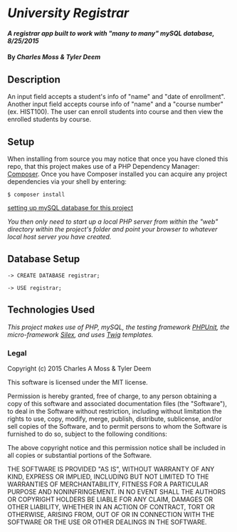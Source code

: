 # _University Registrar_

#### _A registrar app built to work with "many to many" mySQL database, 8/25/2015_

#### By _**Charles Moss & Tyler Deem**_

## Description

An input field accepts a student's info of "name" and "date of enrollment". Another input field accepts course info of "name" and a "course number" (ex. HIST100). The user can enroll students into course and then view the enrolled students by course.

## Setup
When installing from source you may notice that once you have cloned this repo, that this project makes use of a PHP Dependency Manager: [Composer](https://github.com/composer/composer). Once you have Composer installed you can acquire any project dependencies via your shell by entering:

```
$ composer install
```

[setting up mySQL database for this project](https://github.com/CharlesAMoss/epic_ToDo_mySQL/blob/master/SQL_todo_setup.md)

_You then only need to start up a local PHP server from within the "web" directory within the project's folder and point your browser to whatever local host server you have created._

## Database Setup

```
-> CREATE DATABASE registrar;

-> USE registrar;

```

## Technologies Used
_This project makes use of PHP, mySQL, the testing framework [PHPUnit](https://phpunit.de/), the micro-framework [Silex](http://silex.sensiolabs.org/), and uses [Twig](http://twig.sensiolabs.org/) templates._

### Legal

Copyright (c) 2015 Charles A Moss & Tyler Deem

This software is licensed under the MIT license.

Permission is hereby granted, free of charge, to any person obtaining a copy
of this software and associated documentation files (the "Software"), to deal
in the Software without restriction, including without limitation the rights
to use, copy, modify, merge, publish, distribute, sublicense, and/or sell
copies of the Software, and to permit persons to whom the Software is
furnished to do so, subject to the following conditions:

The above copyright notice and this permission notice shall be included in
all copies or substantial portions of the Software.

THE SOFTWARE IS PROVIDED "AS IS", WITHOUT WARRANTY OF ANY KIND, EXPRESS OR
IMPLIED, INCLUDING BUT NOT LIMITED TO THE WARRANTIES OF MERCHANTABILITY,
FITNESS FOR A PARTICULAR PURPOSE AND NONINFRINGEMENT. IN NO EVENT SHALL THE
AUTHORS OR COPYRIGHT HOLDERS BE LIABLE FOR ANY CLAIM, DAMAGES OR OTHER
LIABILITY, WHETHER IN AN ACTION OF CONTRACT, TORT OR OTHERWISE, ARISING FROM,
OUT OF OR IN CONNECTION WITH THE SOFTWARE OR THE USE OR OTHER DEALINGS IN
THE SOFTWARE.
